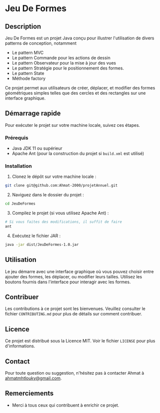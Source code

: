 
# Jeu De Formes

## Description

Jeu De Formes est un projet Java conçu pour illustrer l'utilisation de divers patterns de conception, notamment 
- Le pattern MVC
- Le pattern Commande pour les actions de dessin 
- Le pattern Observateur pour la mise à jour des vues 
- Le pattern Stratégie pour le positionnement des formes.
- Le pattern State
- Méthode factory

Ce projet permet aux utilisateurs de créer, déplacer, et modifier des formes géométriques simples telles que des cercles et des rectangles sur une interface graphique.

## Démarrage rapide

Pour exécuter le projet sur votre machine locale, suivez ces étapes.

### Prérequis

- Java JDK 11 ou supérieur
- Apache Ant (pour la construction du projet si `build.xml` est utilisé)

### Installation

1. Clonez le dépôt sur votre machine locale :

```bash
git clone git@github.com:Ahmat-2000/projetAnnuel.git
```

2. Naviguez dans le dossier du projet :

```bash
cd JeuDeFormes
```

3. Compilez le projet (si vous utilisez Apache Ant) :

```bash
# Si vous faites des modifications, il suffit de faire
ant 
```

4. Exécutez le fichier JAR :

```bash
java -jar dist/JeuDeFormes-1.0.jar
```

## Utilisation

Le jeu démarre avec une interface graphique où vous pouvez choisir entre ajouter des formes, les déplacer, ou modifier leurs tailles. Utilisez les boutons fournis dans l'interface pour interagir avec les formes.

## Contribuer

Les contributions à ce projet sont les bienvenues. Veuillez consulter le fichier `CONTRIBUTING.md` pour plus de détails sur comment contribuer.

## Licence

Ce projet est distribué sous la Licence MIT. Voir le fichier `LICENSE` pour plus d'informations.

## Contact

Pour toute question ou suggestion, n'hésitez pas à contacter Ahmat à ahmatmhtlouky@gmail.com.

## Remerciements

- Merci à tous ceux qui contribuent à enrichir ce projet.
